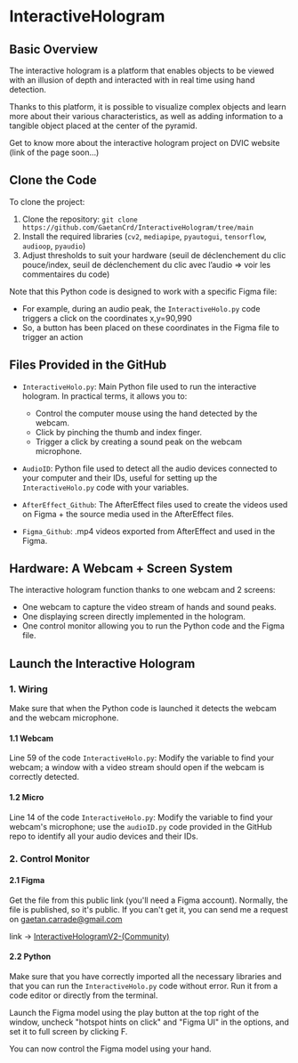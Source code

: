 # InteractiveHologram

## Basic Overview

The interactive hologram is a platform that enables objects to be viewed with an illusion of depth and interacted with in real time using hand detection. 

Thanks to this platform, it is possible to visualize complex objects and learn more about their various characteristics, as well as adding information to a tangible object placed at the center of the pyramid.

Get to know more about the interactive hologram project on DVIC website (link of the page soon…)


## Clone the Code 

To clone the project:

1. Clone the repository: `git clone https://github.com/GaetanCrd/InteractiveHologram/tree/main`
2. Install the required libraries (`cv2`, `mediapipe`, `pyautogui`, `tensorflow`, `audioop`, `pyaudio`)
3. Adjust thresholds to suit your hardware (seuil de déclenchement du clic pouce/index, seuil de déclenchement du clic avec l’audio => voir les commentaires du code)



Note that this Python code is designed to work with a specific Figma file:
- For example, during an audio peak, the `InteractiveHolo.py` code triggers a click on the coordinates x,y=90,990
- So, a button has been placed on these coordinates in the Figma file to trigger an action


## Files Provided in the GitHub

- `InteractiveHolo.py`: Main Python file used to run the interactive hologram. In practical terms, it allows you to:
  - Control the computer mouse using the hand detected by the webcam.
  - Click by pinching the thumb and index finger.
  - Trigger a click by creating a sound peak on the webcam microphone.
 
- `AudioID`: Python file used to detect all the audio devices connected to your computer and their IDs, useful for setting up the `InteractiveHolo.py` code with your variables.
  
- `AfterEffect_Github`: The AfterEffect files used to create the videos used on Figma + the source media used in the AfterEffect files.
  
- `Figma_Github`: .mp4 videos exported from AfterEffect and used in the Figma.


## Hardware: A Webcam + Screen System

The interactive hologram function thanks to one webcam and 2 screens:
- One webcam to capture the video stream of hands and sound peaks.
- One displaying screen directly implemented in the hologram.
- One control monitor allowing you to run the Python code and the Figma file.


## Launch the Interactive Hologram

  ### 1. Wiring

Make sure that when the Python code is launched it detects the webcam and the webcam microphone.

  #### 1.1 Webcam

  Line 59 of the code `InteractiveHolo.py`: 
  Modify the variable to find your webcam; a window with a video stream should open if the webcam is correctly detected.

  #### 1.2 Micro

Line 14 of the code `InteractiveHolo.py`: 
Modify the variable to find your webcam's microphone; use the `audioID.py` code provided in the GitHub repo to identify all your audio devices and their IDs.

### 2. Control Monitor

#### 2.1 Figma

Get the file from this public link (you'll need a Figma account). Normally, the file is published, so it's public. If you can't get it, you can send me a request on gaetan.carrade@gmail.com

link -> [InteractiveHologramV2-(Community)](https://www.figma.com/file/djTwNBUoWC2nPRA5BrAYd0/InteractiveHologramV2-(Community)?type=design&mode=design&t=z7bf9A173N1yEMxa-1)

#### 2.2 Python

Make sure that you have correctly imported all the necessary libraries and that you can run the `InteractiveHolo.py` code without error. Run it from a code editor or directly from the terminal.

Launch the Figma model using the play button at the top right of the window, uncheck "hotspot hints on click" and "Figma UI" in the options, and set it to full screen by clicking F.

You can now control the Figma model using your hand.

